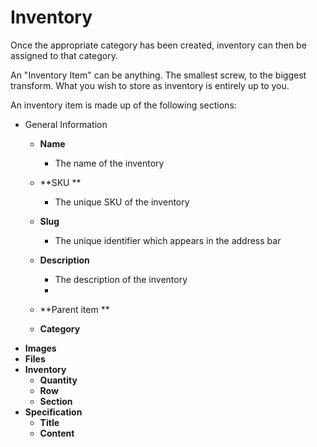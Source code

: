 # Inventory

Once the appropriate category has been created, inventory can then be assigned to that category. 

An "Inventory Item" can be anything. The smallest screw, to the biggest transform. What you wish to store as inventory is entirely up to you.

An inventory item is made up of the following sections:

* General Information
  * **Name**
    * The name of the inventory
  * **SKU **
    * The unique SKU of the inventory

  * **Slug**
    * The unique identifier which appears in the address bar
  * **Description**
    * The description of the inventory
    * 
  * **Parent item **
  * **Category**
* **Images**
* **Files**
* **Inventory**
  * **Quantity**
  * **Row**
  * **Section**
* **Specification**
  * **Title**
  * **Content**









